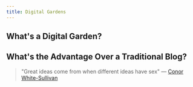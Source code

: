 ```yaml
---
title: Digital Gardens
---
```

## What's a Digital Garden?

## What's the Advantage Over a Traditional Blog?

> "Great ideas come from when different ideas have sex" — [Conor White-Sullivan](https://twitter.com/Conaw?t=dCLhXPQcuZIe2BmCwBHkgQ&s=09)
